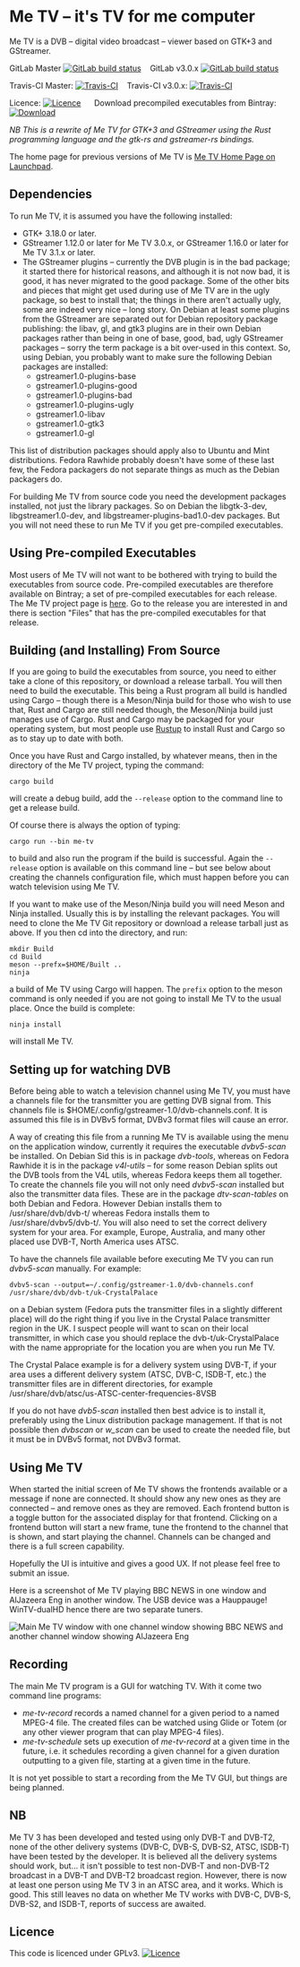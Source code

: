 # Me TV – it's TV for me computer

Me TV is a DVB – digital video broadcast – viewer based on GTK+3 and GStreamer.

GitLab Master [![GitLab build status](https://gitlab.com/Russel/me-tv/badges/master/pipeline.svg)](https://gitlab.com/Russel/me-tv)
&nbsp;&nbsp;
GitLab v3.0.x [![GitLab build status](https://gitlab.com/Russel/me-tv/badges/v3.0.x/pipeline.svg)](https://gitlab.com/Russel/me-tv)

Travis-CI Master: [![Travis-CI](https://travis-ci.org/Me-TV/Me-TV.svg?branch=master)](https://travis-ci.org/Me-TV/Me-TV)
&nbsp;&nbsp;
Travis-CI v3.0.x: [![Travis-CI](https://travis-ci.org/Me-TV/Me-TV.svg?branch=v3.0.x)](https://travis-ci.org/Me-TV/Me-TV)

Licence: [![Licence](https://img.shields.io/badge/license-GPL_3-green.svg)](https://www.gnu.org/licenses/gpl-3.0.en.html)
&nbsp;&nbsp;&nbsp;&nbsp;
Download precompiled executables from Bintray:
[![Download](https://api.bintray.com/packages/me-tv/Downloads/Me-TV/images/download.svg)](https://bintray.com/me-tv/Downloads/Me-TV)

*NB This is a rewrite of Me TV for GTK+3 and GStreamer using the Rust programming language and the gtk-rs
and gstreamer-rs bindings.*

The home page for previous versions of Me TV is [Me TV Home Page on Launchpad](http://launchpad.net/me-tv).

## Dependencies

To run Me TV, it is assumed you have the following installed:

* GTK+ 3.18.0 or later.
* GStreamer 1.12.0 or later for Me TV 3.0.x, or GStreamer 1.16.0 or later for Me TV 3.1.x or later.
* The GStreamer plugins – currently the DVB plugin is in the bad package; it started there for
historical reasons, and although it is not now bad, it is good, it has never migrated to the
good package. Some of the other bits and pieces that might get used during use of Me TV are in
the ugly package, so best to install that; the things in there aren't actually ugly, some are
indeed very nice – long story. On Debian at least some plugins from the GStreamer are separated
out for Debian repository package publishing: the libav, gl, and gtk3 plugins are in their own
Debian packages rather than being in one of base, good, bad, ugly GStreamer packages – sorry the
term package is a bit over-used in this context. So, using Debian, you probably want to make
sure the following Debian packages are installed:
    * gstreamer1.0-plugins-base
    * gstreamer1.0-plugins-good
    * gstreamer1.0-plugins-bad
    * gstreamer1.0-plugins-ugly
    * gstreamer1.0-libav
    * gstreamer1.0-gtk3
    * gstreamer1.0-gl

This list of distribution packages should apply also to Ubuntu and Mint distributions. Fedora
Rawhide probably doesn't have some of these last few, the Fedora packagers do not separate
things as much as the Debian packagers do.

For building Me TV from source code you need the development packages installed, not just the
library packages. So on Debian the libgtk-3-dev, libgstreamer1.0-dev, and
libgstreamer-plugins-bad1.0-dev packages. But you will not need these to run Me TV if you get
pre-compiled executables.

## Using Pre-compiled Executables

Most users of Me TV will not want to be bothered with trying to build the executables from
source code. Pre-compiled executables are therefore available on Bintray; a set of pre-compiled
executables for each release. The Me TV project page is
[here](https://bintray.com/beta/#/me-tv/Downloads/Me-TV). Go to the release you are interested
in and there is section "Files" that has the pre-compiled executables for that release.

## Building (and Installing) From Source

If you are going to build the executables from source, you need to either take a clone of this
repository, or download a release tarball.  You will then need to build the executable. This
being a Rust program all build is handled using Cargo – though there is a Meson/Ninja build for
those who wish to use that, Rust and Cargo are still needed though, the Meson/Ninja build just
manages use of Cargo. Rust and Cargo may be packaged for your operating system, but most people
use [Rustup](https://rustup.rs/) to install Rust and Cargo so as to stay up to date with both.

Once you have Rust and Cargo installed, by whatever means, then in the directory of the Me TV
project, typing the command:

    cargo build

will create a debug build, add the `--release` option to the command line to get a release
build.

Of course there is always the option of typing:

    cargo run --bin me-tv

to build and also run the program if the build is successful. Again the `--release` option is
available on this command line – but see below about creating the channels configuration file,
which must happen before you can watch television using Me TV.

If you want to make use of the Meson/Ninja build you will need Meson and Ninja
installed. Usually this is by installing the relevant packages.  You will need to clone the Me
TV Git repository or download a release tarball just as above. If you then cd into the
directory, and run:

    mkdir Build
    cd Build
    meson --prefx=$HOME/Built ..
    ninja

a build of Me TV using Cargo will happen. The `prefix` option to the meson command is only
needed if you are not going to install Me TV to the usual place. Once the build is complete:

    ninja install

will install Me TV.

## Setting up for watching DVB

Before being able to watch a television channel using Me TV, you must have a channels file for
the transmitter you are getting DVB signal from. This channels file is
$HOME/.config/gstreamer-1.0/dvb-channels.conf. It is assumed this file is in DVBv5 format, DVBv3
format files will cause an error.

A way of creating this file from a running Me TV is available using the menu on the application
window, currently it requires the executable _dvbv5-scan_ be installed. On Debian Sid this is in
package _dvb-tools_, whereas on Fedora Rawhide it is in the package _v4l-utils_ – for some
reason Debian splits out the DVB tools from the V4L utils, whereas Fedora keeps them all
together. To create the channels file you will not only need _dvbv5-scan_ installed but also the
transmitter data files. These are in the package _dtv-scan-tables_ on both Debian and
Fedora. However Debian installs them to /usr/share/dvb/dvb-t/ whereas Fedora installs them to
/usr/share/dvbv5/dvb-t/. You will also need to set the correct delivery system for your
area. For example, Europe, Australia, and many other placed use DVB-T, North America uses ATSC.

To have the channels file available before executing Me TV you can run _dvbv5-scan_
manually. For example:

    dvbv5-scan --output=~/.config/gstreamer-1.0/dvb-channels.conf /usr/share/dvb/dvb-t/uk-CrystalPalace

on a Debian system (Fedora puts the transmitter files in a slightly different place) will do the
right thing if you live in the Crystal Palace transmitter region in the UK. I suspect people
will want to scan on their local transmitter, in which case you should replace the
dvb-t/uk-CrystalPalace with the name appropriate for the location you are when you run Me TV.

The Crystal Palace example is for a delivery system using DVB-T, if your area uses a different
delivery system (ATSC, DVB-C, ISDB-T, etc.) the transmitter files are in different directories,
for example /usr/share/dvb/atsc/us-ATSC-center-frequencies-8VSB

If you do not have _dvb5-scan_ installed then best advice is to install it, preferably using the
Linux distribution package management. If that is not possible then _dvbscan_ or _w\_scan_ can
be used to create the needed file, but it must be in DVBv5 format, not DVBv3 format.

## Using Me TV

When started the initial screen of Me TV shows the frontends available or a message if none are
connected. It should show any new ones as they are connected – and remove ones as they are
removed. Each frontend button is a toggle button for the associated display for that
frontend. Clicking on a frontend button will start a new frame, tune the frontend to the channel
that is shown, and start playing the channel. Channels can be changed and there is a full screen
capability.

Hopefully the UI is intuitive and gives a good UX. If not please feel free to submit an issue.

Here is a screenshot of Me TV playing BBC NEWS in one window and AlJazeera Eng in another
window. The USB device was a Hauppauge! WinTV-dualHD hence there are two separate tuners.

![Main Me TV window with one channel window showing BBC NEWS and another channel window showing
AlJazeera Eng](data/screenshots/bbc_news_aljazeera.png)

## Recording

The main Me TV program is a GUI for watching TV. With it come two command line programs:
- _me-tv-record_ records a named channel for a given period to a named MPEG-4 file. The created
files can be watched using Glide or Totem (or any other viewer program that can play MPEG-4
files).
- _me-tv-schedule_ sets up execution of _me-tv-record_ at a given time in the future, i.e. it
schedules recording a given channel for a given duration outputting to a given file, starting at
a given time in the future.

It is not yet possible to start a recording from the Me TV GUI, but things are being planned.

## NB

Me TV 3 has been developed and tested using only DVB-T and DVB-T2, none of the other delivery
systems (DVB-C, DVB-S, DVB-S2, ATSC, ISDB-T) have been tested by the developer. It is believed
all the delivery systems should work, but…  it isn't possible to test non-DVB-T and non-DVB-T2
broadcast in a DVB-T and DVB-T2 broadcast region. However, there is now at least one person
using Me TV 3 in an ATSC area, and it works. Which is good. This still leaves no data on whether
Me TV works with DVB-C, DVB-S, DVB-S2, and ISDB-T, reports of success are awaited.

## Licence

This code is licenced under GPLv3.
[![Licence](https://www.gnu.org/graphics/gplv3-127x51.png)](https://www.gnu.org/licenses/gpl-3.0.en.html)
